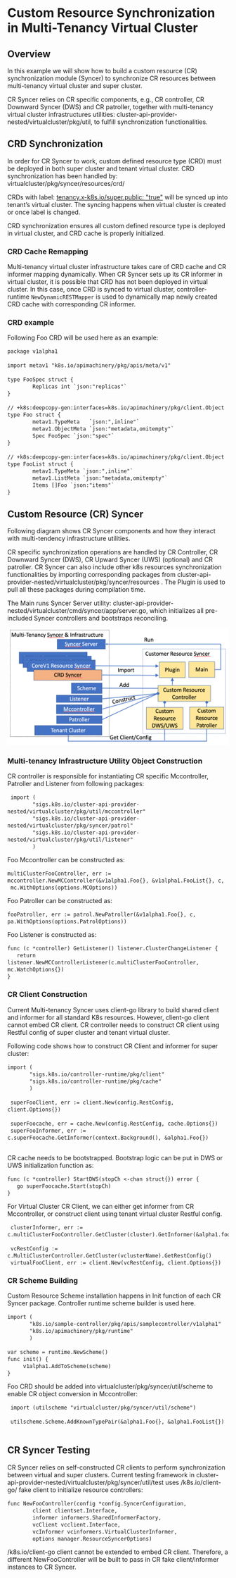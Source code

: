 # Custom Resource Synchronization in Multi-Tenancy Virtual Cluster

## Overview

In this example we will show how to build a custom resource (CR) synchronization module (Syncer) to synchronize CR resources between  multi-tenancy virtual cluster and super cluster.

CR Syncer relies on CR specific components, e.g., CR controller, CR Downward Syncer (DWS)  and CR patroller, together with multi-tenancy virtual cluster infrastructures utilities: cluster-api-provider-nested/virtualcluster/pkg/util,  to fulfill  synchronization functionalities. 


## CRD Synchronization

In order for CR Syncer to work, custom defined resource type (CRD) must be deployed in both super cluster and tenant virtual cluster. CRD synchronization has been handled by: virtualcluster/pkg/syncer/resources/crd/

CRDs with label: [tenancy.x-k8s.io/super.public: "true"](https://sigs.k8s.io/cluster-api-provider-nested/virtualcluster/pkg/syncer/constants/constants.go#L67-L68) will be synced up into tenant’s virtual cluster. The syncing happens when virtual cluster is created or once label is changed. 

CRD synchronization ensures all custom defined resource type is deployed in virtual cluster, and CRD cache is properly initialized.

### CRD Cache Remapping

Multi-tenancy virtual cluster infrastructure takes care of CRD cache and CR informer mapping dynamically. When CR Syncer sets up its CR informer in virtual cluster, it is possible that CRD has not been deployed in virtual cluster. In this case, once CRD is synced to virtual cluster,  controller-runtime `NewDynamicRESTMapper` is used to dynamically map newly created CRD cache with corresponding CR informer. 

### CRD example

Following Foo CRD will be used here as an example:

```
package v1alpha1

import metav1 "k8s.io/apimachinery/pkg/apis/meta/v1"

type FooSpec struct {
        Replicas int `json:"replicas"`
}

// +k8s:deepcopy-gen:interfaces=k8s.io/apimachinery/pkg/client.Object
type Foo struct {
        metav1.TypeMeta   `json:",inline"`
        metav1.ObjectMeta `json:"metadata,omitempty"`
        Spec FooSpec `json:"spec"`
}

// +k8s:deepcopy-gen:interfaces=k8s.io/apimachinery/pkg/client.Object
type FooList struct {
        metav1.TypeMeta `json:",inline"`
        metav1.ListMeta `json:"metadata,omitempty"`
        Items []Foo `json:"items"`
}
```

## Custom Resource (CR) Syncer 

Following diagram shows CR Syncer components and how they interact with multi-tendency infrastructure utilities. 

CR specific synchronization operations are handled by CR Controller, CR Downward Syncer (DWS), CR Upward Syncer (UWS) (optional) and CR patroller. CR Syncer can also include other k8s resources synchronization functionalities by importing corresponding packages from cluster-api-provider-nested/virtualcluster/pkg/syncer/resources .  The Plugin is used to pull all these packages during compilation time.

The Main runs Syncer Server utility: cluster-api-provider-nested/virtualcluster/cmd/syncer/app/server.go, which initializes all pre-included Syncer controllers and bootstraps reconciling.

![diagram](images/cr-syncer.png)

### Multi-tenancy Infrastructure Utility Object Construction

CR controller is responsible for instantiating CR specific Mccontroller, Patroller and Listener from following packages:

```
 import (
        "sigs.k8s.io/cluster-api-provider-nested/virtualcluster/pkg/util/mccontroller"
        "sigs.k8s.io/cluster-api-provider-nested/virtualcluster/pkg/syncer/patrol"
        "sigs.k8s.io/cluster-api-provider-nested/virtualcluster/pkg/util/listener"
        )
```

Foo Mccontroller can be constructed as:

```
multiClusterFooController, err := mccontroller.NewMCController(&v1alpha1.Foo{}, &v1alpha1.FooList{}, c,
 mc.WithOptions(options.MCOptions))
```

Foo Patroller can be constructed as:

```
fooPatroller, err := patrol.NewPatroller(&v1alpha1.Foo{}, c, pa.WithOptions(options.PatrolOptions))
```

Foo Listener is constructed as:

```
func (c *controller) GetListener() listener.ClusterChangeListener {
   return listener.NewMCControllerListener(c.multiClusterFooController, mc.WatchOptions{})
}
```

### CR Client Construction

Current Multi-tenancy Syncer uses client-go library to build shared client and informer for all standard K8s resources. However, client-go client cannot embed CR client.  CR controller needs to construct CR client using Restful config of super cluster and tenant virtual cluster.

Following code shows how to construct CR Client and informer for super cluster:

```
import (
       "sigs.k8s.io/controller-runtime/pkg/client"
       "sigs.k8s.io/controller-runtime/pkg/cache"
       )
 
 superFooClient, err := client.New(config.RestConfig, client.Options{})
 
 superFoocache, err = cache.New(config.RestConfig, cache.Options{})
 superFooInformer, err := c.superFoocache.GetInformer(context.Background(), &alpha1.Foo{})
  
```

CR cache needs to be bootstrapped. Bootstrap logic can be put in DWS or UWS initialization function as:

```
func (c *controller) StartDWS(stopCh <-chan struct{}) error {
   go superFoocache.Start(stopCh)
}
```


For Virtual Cluster CR Client, we can either get informer from CR Mccontroller, or construct client using tenant virtual cluster Restful config.

```
 clusterInformer, err := c.multiClusterFooController.GetCluster(cluster).GetInformer(&alpha1.foo{})
 
 vcRestConfig := c.MultiClusterController.GetCluster(vclusterName).GetRestConfig()
 virtualFooClient, err := client.New(vcRestConfig, client.Options{})
```

### CR Scheme Building

Custom Resource Scheme installation happens in Init function of each CR Syncer package.  Controller runtime scheme builder is used here.

```
import (
       "k8s.io/sample-controller/pkg/apis/samplecontroller/v1alpha1" 
       "k8s.io/apimachinery/pkg/runtime"
       )

var scheme = runtime.NewScheme() 
func init() {
     v1alpha1.AddToScheme(scheme)
}
```


Foo CRD should be added into virtualcluster/pkg/syncer/util/scheme  to enable CR object conversion in Mccontroller:

```
 import (utilscheme "virtualcluster/pkg/syncer/util/scheme")
 
 utilscheme.Scheme.AddKnownTypePair(&alpha1.Foo{}, &alpha1.FooList{})
 
```

## CR Syncer Testing 

CR Syncer relies on self-constructed CR clients to perform synchronization between virtual and super clusters. Current testing framework in cluster-api-provider-nested/virtualcluster/pkg/syncer/util/test uses /k8s.io/client-go/ fake client to initialize resource controllers:

```
func NewFooController(config *config.SyncerConfiguration,
        client clientset.Interface,
        informer informers.SharedInformerFactory,
        vcClient vcclient.Interface,
        vcInformer vcinformers.VirtualClusterInformer,
        options manager.ResourceSyncerOptions)
```

/k8s.io/client-go client cannot be extended to embed CR client. Therefore, a different NewFooController will be built to pass in CR fake client/informer instances to CR Syncer. 

